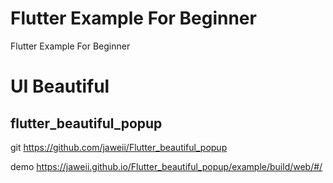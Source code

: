 # Flutter Example For Beginner
Flutter Example For Beginner

# UI Beautiful

## flutter_beautiful_popup
git 
https://github.com/jaweii/Flutter_beautiful_popup

demo 
https://jaweii.github.io/Flutter_beautiful_popup/example/build/web/#/
